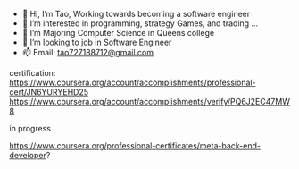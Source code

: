 - 👋 Hi, I’m Tao, Working towards becoming a software engineer
- 👀 I’m interested in programming, strategy Games, and trading ...
- 🌱 I’m Majoring Computer Science in Queens college
- 💞️ I’m looking to job in Software Engineer 
- 📫 Email: tao727188712@gmail.com

<!---
Talen-520/Talen-520 is a ✨ special ✨ repository because its `README.md` (this file) appears on your GitHub profile.
You can click the Preview link to take a look at your changes.
--->

certification:
https://www.coursera.org/account/accomplishments/professional-cert/JN6YURYEHD25
https://www.coursera.org/account/accomplishments/verify/PQ6J2EC47MW8

in progress

https://www.coursera.org/professional-certificates/meta-back-end-developer?
